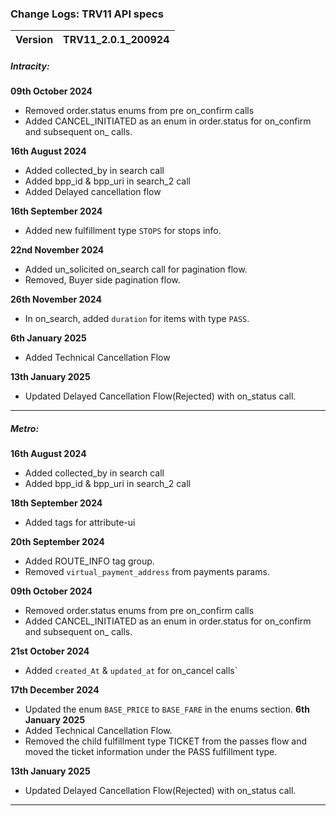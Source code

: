 ### Change Logs: TRV11 API specs

| Version                         | TRV11_2.0.1_200924 |
| :------------------------------ | :----------------- |



##### Intracity:

****09th October 2024****
- Removed order.status enums from pre on_confirm calls
- Added CANCEL_INITIATED as an enum in order.status for on_confirm and subsequent on_ calls.

****16th August 2024****
- Added collected_by in search call
- Added bpp_id & bpp_uri in search_2 call
- Added Delayed cancellation flow

****16th September 2024****
- Added new fulfillment type `STOPS` for stops info. 

****22nd November 2024****
- Added un_solicited on_search call for pagination flow.
- Removed, Buyer side pagination flow.

****26th November 2024****
- In on_search, added `duration` for items with type `PASS`.

****6th January 2025****
- Added Technical Cancellation Flow

****13th January 2025****
- Updated Delayed Cancellation Flow(Rejected) with on_status call.

---

##### Metro:

****16th August 2024****
- Added collected_by in search call
- Added bpp_id & bpp_uri in search_2 call

****18th September 2024****
- Added tags for attribute-ui

****20th September 2024****
- Added ROUTE_INFO tag group.
- Removed `virtual_payment_address` from payments params.

****09th October 2024****
- Removed order.status enums from pre on_confirm calls
- Added CANCEL_INITIATED as an enum in order.status for on_confirm and subsequent on_ calls.

****21st October 2024****
- Added `created_At` & `updated_at` for on_cancel calls`

****17th December 2024****
- Updated the enum `BASE_PRICE` to `BASE_FARE` in the enums section.
****6th January 2025****
- Added Technical Cancellation Flow.
- Removed the child fulfillment type TICKET from the passes flow and moved the ticket information under the PASS fulfillment type. 

****13th January 2025****
- Updated Delayed Cancellation Flow(Rejected) with on_status call.


---
